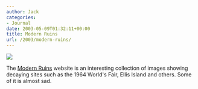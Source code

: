 ```yaml
---
author: Jack
categories:
- Journal
date: 2003-05-09T01:32:11+00:00
title: Modern Ruins
url: /2003/modern-ruins/
---
```


![][1]

The [Modern Ruins][2] website is an interesting collection of images showing decaying sites such as the 1964 World's Fair, Ellis Island and others. Some of it is almost sad.

 [1]: images/blog/thecape.jpg
 [2]: http://www.modern-ruins.com/
